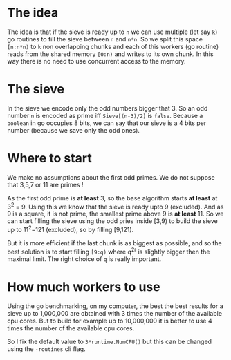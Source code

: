 # The idea

The idea is that if the sieve is ready up to `n` we can use multiple (let say `k`) go routines to fill the sieve between `n` and `n*n`. So we split this space `[n:n*n)` to `k` non overlapping chunks and each of this workers (go routine) reads from the shared memory `[0:n)` and writes to its own chunk. In this way there is no need to use concurrent access to the memory.

# The sieve

In the sieve we encode only the odd numbers bigger that 3. So an odd number `n` is encoded as prime iff `Sieve[(n-3)/2]` is `false`. Because a `boolean` in go occupies 8 bits, we can say that our sieve is a 4 bits per number (because we save only the odd ones).

# Where to start

We make no assumptions about the first odd primes. We do not suppose that 3,5,7 or 11 are primes !

As the first odd prime is **at least** 3, so the base algorithm starts **at least** at 3<sup>2</sup> = 9. Using this we know that the sieve is ready upto 9 (excluded). And as 9 is a square, it is not prime, the smallest prime above 9 is **at least** 11. So we can start filling the sieve using the odd pries inside [3,9) to build the sieve up to 11<sup>2</sup>=121 (excluded), so by filling [9,121).

But it is more efficient if the last chunk is as biggest as possible, and so the best solution is to start filling `[9:q)` where q<sup>2r</sup> is slightly bigger then the maximal limit. The right choice of `q` is really important.

# How much workers to use

Using the go benchmarking, on my computer, the best the best results for a sieve up to 1,000,000 are obtained with 3 times the number of the available cpu cores. But to build for example up to 10,000,000 it is better to use 4 times the number of the available cpu cores.

So I fix the default value to `3*runtime.NumCPU()` but this can be changed using the `-routines` cli flag.

